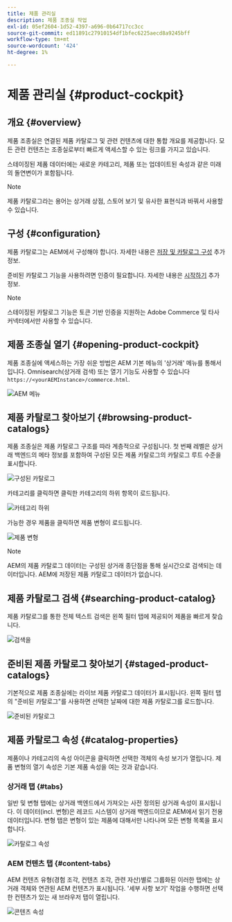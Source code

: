 ```yaml
---
title: 제품 관리실
description: 제품 조종실 작업
exl-id: 05ef2604-1d52-4397-a696-0b64717cc3cc
source-git-commit: ed11891c27910154df1bfec6225aecd8a9245bff
workflow-type: tm+mt
source-wordcount: '424'
ht-degree: 1%

---
```


# 제품 관리실 {#product-cockpit}

## 개요 {#overview}

제품 조종실은 연결된 제품 카탈로그 및 관련 컨텐츠에 대한 통합 개요를 제공합니다. 모든 관련 컨텐츠는 조종실로부터 빠르게 액세스할 수 있는 링크를 가지고 있습니다.

스테이징된 제품 데이터에는 새로운 카테고리, 제품 또는 업데이트된 속성과 같은 미래의 돌연변이가 포함됩니다.

>[!NOTE]
>
>제품 카탈로그라는 용어는 상거래 상점, 스토어 보기 및 유사한 표현식과 바꿔서 사용할 수 있습니다.

## 구성 {#configuration}

제품 카탈로그는 AEM에서 구성해야 합니다. 자세한 내용은 [저장 및 카탈로그 구성](/help/commerce/cif/getting-started.md#catalog) 추가 정보.

준비된 카탈로그 기능을 사용하려면 인증이 필요합니다. 자세한 내용은 [시작하기](/help/commerce/cif/getting-started.md) 추가 정보.

>[!NOTE]
>
>스테이징된 카탈로그 기능은 토큰 기반 인증을 지원하는 Adobe Commerce 및 타사 커넥터에서만 사용할 수 있습니다.

## 제품 조종실 열기 {#opening-product-cockpit}

제품 조종실에 액세스하는 가장 쉬운 방법은 AEM 기본 메뉴의 &#39;상거래&#39; 메뉴를 통해서입니다. Omnisearch(상거래 검색) 또는 열기 기능도 사용할 수 있습니다 `https://<yourAEMInstance>/commerce.html`.

![AEM 메뉴](/help/commerce/cif/assets/aem-menu.png)

## 제품 카탈로그 찾아보기 {#browsing-product-catalogs}

제품 조종실은 제품 카탈로그 구조를 따라 계층적으로 구성됩니다. 첫 번째 레벨은 상거래 백엔드의 메타 정보를 포함하여 구성된 모든 제품 카탈로그의 카탈로그 루트 수준을 표시합니다.

![구성된 카탈로그](/help/commerce/cif/assets/catalog-overview.png)

카테고리를 클릭하면 클릭한 카테고리의 하위 항목이 로드됩니다.

![카테고리 하위](/help/commerce/cif/assets/catalog-category-children.png)

가능한 경우 제품을 클릭하면 제품 변형이 로드됩니다.

![제품 변형](/help/commerce/cif/assets/catalog-product-variation.png)

>[!NOTE]
>
>AEM의 제품 카탈로그 데이터는 구성된 상거래 종단점을 통해 실시간으로 검색되는 데이터입니다. AEM에 저장된 제품 카탈로그 데이터가 없습니다.

## 제품 카탈로그 검색 {#searching-product-catalog}

제품 카탈로그를 통한 전체 텍스트 검색은 왼쪽 필터 탭에 제공되어 제품을 빠르게 찾습니다.

![검색을](/help/commerce/cif/assets/search-cockpit.png)

## 준비된 제품 카탈로그 찾아보기 {#staged-product-catalogs}

기본적으로 제품 조종실에는 라이브 제품 카탈로그 데이터가 표시됩니다. 왼쪽 필터 탭의 &quot;준비된 카탈로그&quot;를 사용하면 선택한 날짜에 대한 제품 카탈로그를 로드합니다.

![준비된 카탈로그](/help/commerce/cif/assets/staged-cockpit.png)

## 제품 카탈로그 속성 {#catalog-properties}

제품이나 카테고리의 속성 아이콘을 클릭하면 선택한 객체의 속성 보기가 열립니다. 제품 변형의 열기 속성은 기본 제품 속성을 여는 것과 같습니다.

### 상거래 탭 {#tabs}

일반 및 변형 탭에는 상거래 백엔드에서 가져오는 사전 정의된 상거래 속성이 표시됩니다. 이 데이터(incl. 변형)은 레코드 시스템이 상거래 백엔드이므로 AEM에서 읽기 전용 데이터입니다. 변형 탭은 변형이 있는 제품에 대해서만 나타나며 모든 변형 목록을 표시합니다.

![카탈로그 속성](/help/commerce/cif/assets/catalog-properties.png)

### AEM 컨텐츠 탭 {#content-tabs}

AEM 컨텐츠 유형(경험 조각, 컨텐츠 조각, 관련 자산)별로 그룹화된 이러한 탭에는 상거래 객체와 연관된 AEM 컨텐츠가 표시됩니다. &#39;세부 사항 보기&#39; 작업을 수행하면 선택한 컨텐츠가 있는 새 브라우저 탭이 열립니다.

![콘텐츠 속성](/help/commerce/cif/assets/content-properties.png)
